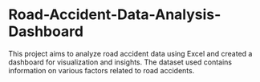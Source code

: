 # Road-Accident-Data-Analysis-Dashboard
This project aims to analyze road accident data using Excel and created a dashboard for visualization and insights. The dataset used contains information on various factors related to road accidents.
